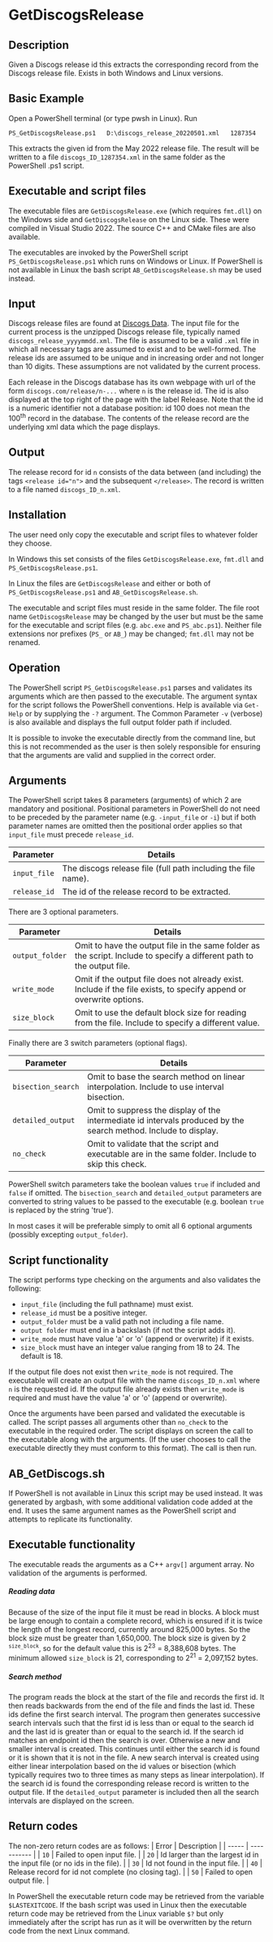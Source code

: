 # GetDiscogsRelease

## Description
Given a Discogs release id this extracts the corresponding record from the Discogs release file. 
Exists in both Windows and Linux versions.

## Basic Example
Open a PowerShell terminal (or type pwsh in Linux). Run

`PS_GetDiscogsRelease.ps1   D:\discogs_release_20220501.xml   1287354`

This extracts the given id from the May 2022 release file. The result will be written to a file `discogs_ID_1287354.xml` in the same folder as the PowerShell .ps1 script.

## Executable and script files 
The executable files are `GetDiscogsRelease.exe` (which requires `fmt.dll`) on the Windows side and `GetDiscogsRelease` on the Linux side. These were compiled in Visual Studio 2022. The source C++ and CMake files are also available.

The executables are invoked by the PowerShell script `PS_GetDiscogsRelease.ps1` which runs on Windows or Linux. If PowerShell is not available in Linux the bash script `AB_GetDiscogsRelease.sh` may be used instead.

## Input
Discogs release files are found at [Discogs Data](http://data.discogs.com/). The input file for the current process is the unzipped Discogs release file, typically named `discogs_release_yyyymmdd.xml`. The file is assumed to be a valid `.xml` file in which all necessary tags are assumed to exist and to be well-formed. The release ids are assumed to be unique and in increasing order and not longer than 10 digits. These assumptions are not validated by the current process.

Each release in the Discogs database has its own webpage with url of the form `discogs.com/release/n-...` where `n` is the release id. The id is also displayed at the top right of the page with the label Release. Note that the id is a numeric identifier not a database position: id 100 does not mean the 100<sup>th</sup> record in the database. The contents of the release record are the underlying xml data which the page displays. 

## Output
The release record for id `n` consists of the data between (and including) the tags `<release id="n">` and the subsequent `</release>`. The record is written to a file named `discogs_ID_n.xml`.

## Installation
The user need only copy the executable and script files to whatever folder they choose. 

In Windows this set consists of the files `GetDiscogsRelease.exe`, `fmt.dll` and `PS_GetDiscogsRelease.ps1`.

 In Linux the files are `GetDiscogsRelease` and either or both of `PS_GetDiscogsRelease.ps1` and `AB_GetDiscogsRelease.sh`. 
 
 The executable and script files must reside in the same folder. The file root name `GetDiscogsRelease` may be changed by the user but must be the same for the executable and script files (e.g. `abc.exe` and `PS_abc.ps1`). Neither file extensions nor prefixes (`PS_` or `AB_`) may be changed; `fmt.dll` may not be renamed.

## Operation
The PowerShell script `PS_GetDiscogsRelease.ps1` parses and validates its arguments which are then passed to the executable. The argument syntax for the script follows the PowerShell conventions. Help is available via `Get-Help` or by supplying the `-?` argument. The Common Parameter `-v` (verbose) is also available and displays the full output folder path if included.

It is possible to invoke the executable directly from the command line, but this is not recommended as the user is then solely responsible for ensuring that the arguments are valid and supplied in the correct order. 

## Arguments
The PowerShell script takes 8 parameters (arguments) of which 2 are mandatory and positional. Positional parameters in PowerShell do not need to be preceded by the parameter name (e.g. `-input_file` or `-i`) but if both parameter names are omitted then the positional order applies so that `input_file` must precede `release_id`.

| Parameter  | Details |
| ---------- | ------- |
| `input_file` | The discogs release file (full path including the file name). |
| `release_id` | The id of the release record to be extracted.                 |

There are 3 optional parameters.

| Parameter  | Details |
| ---------- | ------- |
| `output_folder` | Omit to have the output file in the same folder as the script. Include to specify a different path to the output file.
| `write_mode` | Omit if the output file does not already exist. Include if the file exists, to specify append or overwrite options. |
| `size_block` | Omit to use the default block size for reading from the file. Include to specify a different value. |

Finally there are 3 switch parameters (optional flags).

| Parameter  | Details |
| ---------- | ------- |
| `bisection_search` | Omit to base the search method on linear interpolation. Include to use interval bisection. |
| `detailed_output` | Omit to suppress the display of the intermediate id intervals produced by the search method. Include to display. |
| `no_check` | Omit to validate that the script and executable are in the same folder. Include to skip this check. |

PowerShell switch parameters take the boolean values `true` if included and `false` if omitted. The `bisection_search` and `detailed_output` parameters are converted to string values to be passed to the executable (e.g. boolean `true` is replaced by the string 'true'). 

In most cases it will be preferable simply to omit all 6 optional arguments (possibly excepting `output_folder`).

## Script functionality
The script performs type checking on the arguments and also validates the following:
 - `input_file` (including the full pathname) must exist.
 - `release_id` must be a positive integer.
 - `output_folder` must be a valid path not including a file name.
 - `output folder` must end in a backslash (if not the script adds it).
 - `write_mode` must have value 'a' or 'o' (append or overwrite) if it exists.
 - `size_block` must have an integer value ranging from 18 to 24. The default is 18. 

If the output file does not exist then `write_mode` is not required. The executable will create an output file with the name `discogs_ID_n.xml` where `n` is the requested id. If the output file already exists then `write_mode` is required and must have the value 'a' or 'o' (append or overwrite).

Once the arguments have been parsed and validated the executable is called. The script passes all arguments other than `no_check` to the executable in the required order. The script displays on screen the call to the executable along with the arguments. (If the user chooses to call the executable directly they must conform to this format). The call is then run. 

## AB_GetDiscogs.sh
If PowerShell is not available in Linux this script may be used instead. It was generated by argbash, with some additional validation code added at the end. It uses the same argument names as the PowerShell script and attempts to replicate its functionality. 
 
## Executable functionality
The executable reads the arguments as a C++ `argv[]` argument array. No validation of the arguments is performed. 

##### Reading data
Because of the size of the input file it must be read in blocks. A block must be large enough to contain a complete record, which is ensured if it is twice the length of the longest record, currently around 825,000 bytes. So the block size must be greater than 1,650,000. The block size is given by 2 <sup>`size_block`</sup>, so for the default value this is 2<sup>23</sup> = 8,388,608 bytes. The minimum allowed `size_block` is 21, corresponding to 2<sup>21</sup> =  2,097,152 bytes.

##### Search method
The program reads the block at the start of the file and records the first id. It then reads backwards from the end of the file and finds the last id. These ids define the first search interval. The program then generates successive search intervals such that the first id is less than or equal to the search id and the last id is greater than or equal to the search id. If the search id matches an endpoint id then the search is over. Otherwise a new and smaller interval is created. This continues until either the search id is found or it is shown that it is not in the file. A new search interval is created using either linear interpolation based on the id values or bisection (which typically requires two to three times as many steps as linear interpolation). If the search id is found the corresponding release record is written to the output file. If the `detailed_output` parameter is included then all the search intervals are displayed on the screen.

## Return codes
The non-zero return codes are as follows:
| Error | Description |
| ----- | ----------- |
| `10` |	Failed to open input file. |
| `20` |	Id larger than the largest id in the input file (or no ids in the file). |
| `30` |	Id not found in the input file. |
| `40` |	Release record for id not complete (no closing tag). |
| `50` |	Failed to open output file. |

In PowerShell the executable return code may be retrieved from the variable `$LASTEXITCODE`. 
If the bash script was used in Linux then the executable return code may be retrieved from the Linux variable `$?` but only immediately after the script has run as it will be overwritten by the return code from the next Linux command.